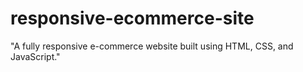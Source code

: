 # responsive-ecommerce-site
"A fully responsive e-commerce website built using HTML, CSS, and JavaScript."
